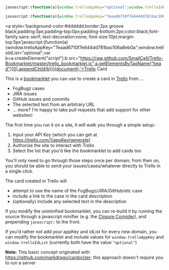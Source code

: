 ```javascript
javascript:(function(a){window.trelloAppKey="optional";window.trelloIdList="optional";var b=a.createElement("script");b.src="https://raw.github.com/danlec/Trello-Bookmarklet/master/trello_bookmarklet.js";a.getElementsByTagName("head")[0].appendChild(b)})(document);
```

```javascript
javascript:(function(a){window.trelloAppKey="7eaad6710f7e644dd781bac106a8eb0a";window.trelloIdList="optional";var b=a.createElement("script");b.src="https://raw.github.com/SmallCell/Trello-Bookmarklet/master/trello_bookmarklet.js";a.getElementsByTagName("head")[0].appendChild(b)})(document);
```

<a style='background-color:#dddddd;border:2px groove black;padding:5px;padding-top:0px;padding-bottom:2px;color:black;font-family:sans-serif; text-decoration:none; font-size:10pt;margin-top:5px'javascript:(function(a){window.trelloAppKey="7eaad6710f7e644dd781bac106a8eb0a";window.trelloIdList="optional";var b=a.createElement("script");b.src="https://raw.github.com/SmallCell/Trello-Bookmarklet/master/trello_bookmarklet.js";a.getElementsByTagName("head")[0].appendChild(b)})(document);'>Trello Card</a>


This is a <a href="http://en.wikipedia.org/wiki/Bookmarklet">bookmarklet</a> you can use to create a card in <a href="https://trello.com">Trello</a> from ...

 - FogBugz cases
 - JIRA issues
 - GitHub issues and commits
 - The selected text from an arbitrary URL
 - ... more?  I'm happy to take pull requests that add support for other websites!

The first time you run it on a site, it will walk you through a simple setup:

 1. Input your API Key (which you can get at https://trello.com/1/appKey/generate)
 2. Authorize the site to interact with Trello
 3. Select the list that you'd like the bookmarklet to add cards too

You'll only need to go through those steps once per domain; from then on, you should be able to send your
issues/cases/whatever directly to Trello in a single click.

The card created in Trello will 

- attempt to use the name of the FogBugz/JIRA/GitHub/etc case
- include a link to the case in the card description
- (optionally) include any selected text in the description

If you modify the unminified bookmarklet, you can re-build it by running the source through a javascript minifier 
(e.g. the <a href="http://closure-compiler.appspot.com/home">Closure Compiler</a>), 
and prepending `javascript:` to the front.

If you'd rather not add your appKey and idList for every new domain, you can modify the bookmarklet and include values for `window.trelloAppKey` and `window.trelloIdList` (currently both have the value `"optional"`)

**Note:** This basic concept originated with https://github.com/markdrago/cardorizer; this approach doesn't require you to run a server